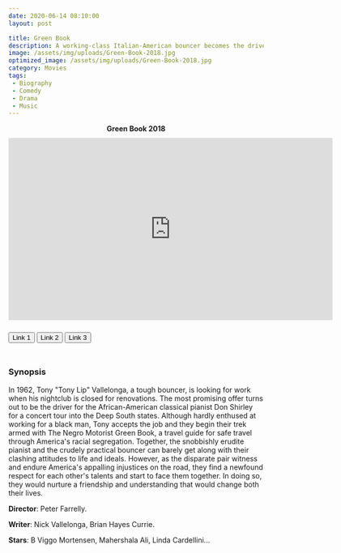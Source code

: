 ```yaml
---
date: 2020-06-14 08:10:00
layout: post

title: Green Book
description: A working-class Italian-American bouncer becomes the driver of an African-American classical pianist on a tour of venues through the 1960s American South.
image: /assets/img/uploads/Green-Book-2018.jpg
optimized_image: /assets/img/uploads/Green-Book-2018.jpg
category: Movies
tags:
 - Biography
 - Comedy
 - Drama
 - Music
---
```

<link rel="stylesheet" type="text/css" href="/assets/css/player.css">

<div class="title-movie" style='text-align: center; font-weight: bold;'> Green Book 2018 </div>

<div style='width:100%; height:10px; position:relative; margin-left: auto; margin-right: auto; overflow: hidden;'></div>

<div class="video-wrapper">
<iframe id="myframe" scrolling="no" allowfullscreen="" frameborder="0"  height="360"
src="https://playhydrax.com/?v=uRsQg4c4C" width="640"></iframe>
</div>

<div style='width:100%; height:10px; position:relative; margin-left: auto; margin-right: auto; overflow: hidden;'></div>

<button class="button_link" onclick="link_1()">Link 1</button>
<button class="button_link" onclick="link_2()">Link 2</button>
<button class="button_link" onclick="link_3()">Link 3</button>

<div style='width:100%; height:10px; position:relative; margin-left: auto; margin-right: auto; overflow: hidden;'></div>

<script>
 var link1 = "https://playhydrax.com/?v=uRsQg4c4C"
 var link2 = "https://gdriveplayer.me/embed2.php?link=T%252FlKxYcc%252BjyJVUGd1soDDw78jG01BR5G2qdENlwLo0Jwlok6SkWVd2ZP%252F0GJTVMA%252BteVNeNH8jpCpH%252BmDPY5axXV0xFWRKa3bhc8T14ynwt0b4K%252B0P%252FoYcXsK%252B31XwczyEQ2jSWAtidHaio6%252B5GsMCU1NEimaxRkY9ftUdhhXxlqIymGoUWR0R3M%252BFFU44nw4Np9fcyK0JqIu8hi1xvRWs"
 var link3 = "https://database.gdriveplayer.me/player.php?imdb=tt6966692"

 function link_1() {
 var x = document.getElementsByClassName("button_link");
 for (var i=0; i < x.length; i++)
 {x[i].classList.remove("button_link_clicked")}
 x[0].classList.add("button_link_clicked");
 document.getElementById("myframe").src = link1;}

 function link_2() {
 var x = document.getElementsByClassName("button_link");
 for (var i=0; i < x.length; i++)
 {x[i].classList.remove("button_link_clicked")}
 x[1].classList.add("button_link_clicked");
 document.getElementById("myframe").src = link2;}

 function link_3() {
 var x = document.getElementsByClassName("button_link");
 for (var i=0; i < x.length; i++)
 {x[i].classList.remove("button_link_clicked")}
 x[2].classList.add("button_link_clicked");
 document.getElementById("myframe").src = link3;}
</script>


### Synopsis
In 1962, Tony "Tony Lip" Vallelonga, a tough bouncer, is looking for work when his nightclub is closed for renovations. The most promising offer turns out to be the driver for the African-American classical pianist Don Shirley for a concert tour into the Deep South states. Although hardly enthused at working for a black man, Tony accepts the job and they begin their trek armed with The Negro Motorist Green Book, a travel guide for safe travel through America's racial segregation. Together, the snobbishly erudite pianist and the crudely practical bouncer can barely get along with their clashing attitudes to life and ideals. However, as the disparate pair witness and endure America's appalling injustices on the road, they find a newfound respect for each other's talents and start to face them together. In doing so, they would nurture a friendship and understanding that would change both their lives.      

**Director**:  Peter Farrelly.  

**Writer**:  Nick Vallelonga, Brian Hayes Currie.   

**Stars**:   B Viggo Mortensen, Mahershala Ali, Linda Cardellini...      
